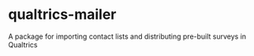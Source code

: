# qualtrics-mailer
A package for importing contact lists and distributing pre-built surveys in Qualtrics
